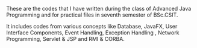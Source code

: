 These are the codes that I have written during the class of Advanced Java Programming and for practical files in seventh semester of BSc.CSIT. 

It includes codes from various concepts like Database, JavaFX, User Interface Components, Event Handling, Exception Handling , Network Programming, Servlet & JSP and RMI & CORBA. 
